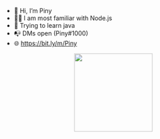 - 👋 Hi, I’m Piny
- 🧑‍💻 I am most familiar with Node.js
- 🌱 Trying to learn java
- 📭 DMs open (Piny#1000)
- 🌐 https://bit.ly/m/Piny

<p align="center">
<a href="https://github.com/NotPiny">
  <img height="180em" src="https://github-readme-stats-eight-theta.vercel.app/api?username=NotPiny&show_icons=true&theme=algolia&include_all_commits=true&count_private=true"/>
</a>
</p>

<!---
NotPiny/NotPiny is a ✨ special ✨ repository because its `README.md` (this file) appears on your GitHub profile.
You can click the Preview link to take a look at your changes.
--->
